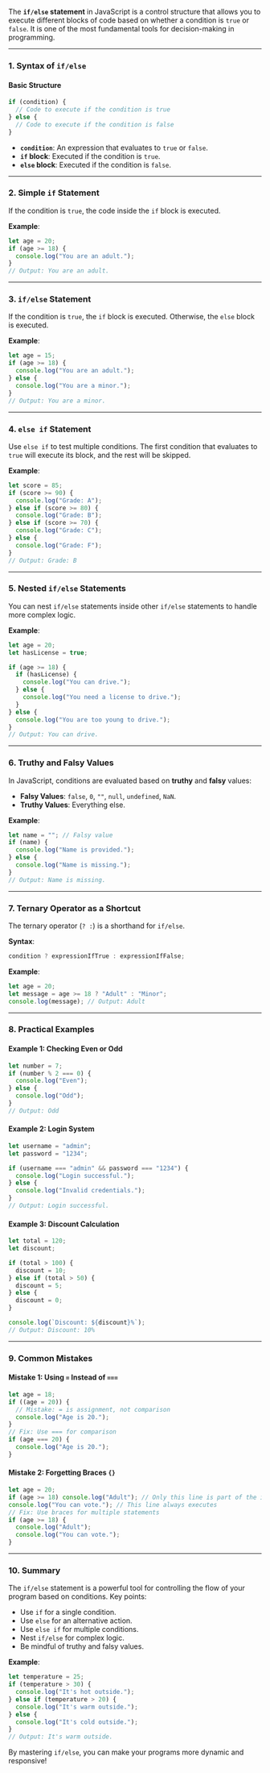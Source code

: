 The **`if/else` statement** in JavaScript is a control structure that allows you to execute different blocks of code based on whether a condition is `true` or `false`. It is one of the most fundamental tools for decision-making in programming.

---

### **1. Syntax of `if/else`**

#### **Basic Structure**

```javascript
if (condition) {
  // Code to execute if the condition is true
} else {
  // Code to execute if the condition is false
}
```

- **`condition`**: An expression that evaluates to `true` or `false`.
- **`if` block**: Executed if the condition is `true`.
- **`else` block**: Executed if the condition is `false`.

---

### **2. Simple `if` Statement**

If the condition is `true`, the code inside the `if` block is executed.

**Example**:

```javascript
let age = 20;
if (age >= 18) {
  console.log("You are an adult.");
}
// Output: You are an adult.
```

---

### **3. `if/else` Statement**

If the condition is `true`, the `if` block is executed. Otherwise, the `else` block is executed.

**Example**:

```javascript
let age = 15;
if (age >= 18) {
  console.log("You are an adult.");
} else {
  console.log("You are a minor.");
}
// Output: You are a minor.
```

---

### **4. `else if` Statement**

Use `else if` to test multiple conditions. The first condition that evaluates to `true` will execute its block, and the rest will be skipped.

**Example**:

```javascript
let score = 85;
if (score >= 90) {
  console.log("Grade: A");
} else if (score >= 80) {
  console.log("Grade: B");
} else if (score >= 70) {
  console.log("Grade: C");
} else {
  console.log("Grade: F");
}
// Output: Grade: B
```

---

### **5. Nested `if/else` Statements**

You can nest `if/else` statements inside other `if/else` statements to handle more complex logic.

**Example**:

```javascript
let age = 20;
let hasLicense = true;

if (age >= 18) {
  if (hasLicense) {
    console.log("You can drive.");
  } else {
    console.log("You need a license to drive.");
  }
} else {
  console.log("You are too young to drive.");
}
// Output: You can drive.
```

---

### **6. Truthy and Falsy Values**

In JavaScript, conditions are evaluated based on **truthy** and **falsy** values:

- **Falsy Values**: `false`, `0`, `""`, `null`, `undefined`, `NaN`.
- **Truthy Values**: Everything else.

**Example**:

```javascript
let name = ""; // Falsy value
if (name) {
  console.log("Name is provided.");
} else {
  console.log("Name is missing.");
}
// Output: Name is missing.
```

---

### **7. Ternary Operator as a Shortcut**

The ternary operator (`? :`) is a shorthand for `if/else`.

**Syntax**:

```javascript
condition ? expressionIfTrue : expressionIfFalse;
```

**Example**:

```javascript
let age = 20;
let message = age >= 18 ? "Adult" : "Minor";
console.log(message); // Output: Adult
```

---

### **8. Practical Examples**

#### Example 1: Checking Even or Odd

```javascript
let number = 7;
if (number % 2 === 0) {
  console.log("Even");
} else {
  console.log("Odd");
}
// Output: Odd
```

#### Example 2: Login System

```javascript
let username = "admin";
let password = "1234";

if (username === "admin" && password === "1234") {
  console.log("Login successful.");
} else {
  console.log("Invalid credentials.");
}
// Output: Login successful.
```

#### Example 3: Discount Calculation

```javascript
let total = 120;
let discount;

if (total > 100) {
  discount = 10;
} else if (total > 50) {
  discount = 5;
} else {
  discount = 0;
}

console.log(`Discount: ${discount}%`);
// Output: Discount: 10%
```

---

### **9. Common Mistakes**

#### Mistake 1: Using `=` Instead of `===`

```javascript
let age = 18;
if ((age = 20)) {
  // Mistake: = is assignment, not comparison
  console.log("Age is 20.");
}
// Fix: Use === for comparison
if (age === 20) {
  console.log("Age is 20.");
}
```

#### Mistake 2: Forgetting Braces `{}`

```javascript
let age = 20;
if (age >= 18) console.log("Adult"); // Only this line is part of the if block
console.log("You can vote."); // This line always executes
// Fix: Use braces for multiple statements
if (age >= 18) {
  console.log("Adult");
  console.log("You can vote.");
}
```

---

### **10. Summary**

The `if/else` statement is a powerful tool for controlling the flow of your program based on conditions. Key points:

- Use `if` for a single condition.
- Use `else` for an alternative action.
- Use `else if` for multiple conditions.
- Nest `if/else` for complex logic.
- Be mindful of truthy and falsy values.

**Example**:

```javascript
let temperature = 25;
if (temperature > 30) {
  console.log("It's hot outside.");
} else if (temperature > 20) {
  console.log("It's warm outside.");
} else {
  console.log("It's cold outside.");
}
// Output: It's warm outside.
```

By mastering `if/else`, you can make your programs more dynamic and responsive!
